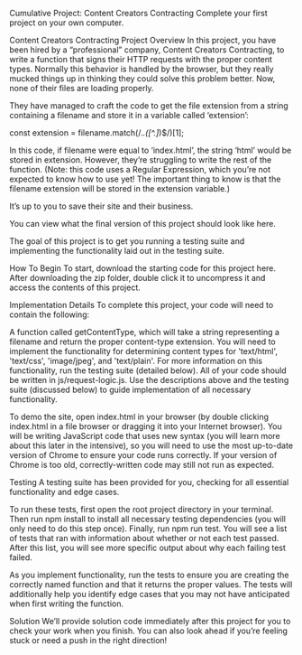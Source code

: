 Cumulative Project: Content Creators Contracting
Complete your first project on your own computer.

Content Creators Contracting
Project Overview
In this project, you have been hired by a “professional” company, Content Creators Contracting, to write a function that signs their HTTP requests with the proper content types. Normally this behavior is handled by the browser, but they really mucked things up in thinking they could solve this problem better. Now, none of their files are loading properly.

They have managed to craft the code to get the file extension from a string containing a filename and store it in a variable called ‘extension’:

const extension = filename.match(/.*\.([^\.]*)$/)[1];

In this code, if filename were equal to ‘index.html’, the string ‘html’ would be stored in extension. However, they’re struggling to write the rest of the function. (Note: this code uses a Regular Expression, which you’re not expected to know how to use yet! The important thing to know is that the filename extension will be stored in the extension variable.)

It’s up to you to save their site and their business.

You can view what the final version of this project should look like here.

The goal of this project is to get you running a testing suite and implementing the functionality laid out in the testing suite.

How To Begin
To start, download the starting code for this project here. After downloading the zip folder, double click it to uncompress it and access the contents of this project.

Implementation Details
To complete this project, your code will need to contain the following:

A function called getContentType, which will take a string representing a filename and return the proper content-type extension. You will need to implement the functionality for determining content types for 'text/html', 'text/css', 'image/jpeg', and 'text/plain'. For more information on this functionality, run the testing suite (detailed below).
All of your code should be written in js/request-logic.js. Use the descriptions above and the testing suite (discussed below) to guide implementation of all necessary functionality.

To demo the site, open index.html in your browser (by double clicking index.html in a file browser or dragging it into your Internet browser). You will be writing JavaScript code that uses new syntax (you will learn more about this later in the intensive), so you will need to use the most up-to-date version of Chrome to ensure your code runs correctly. If your version of Chrome is too old, correctly-written code may still not run as expected.

Testing
A testing suite has been provided for you, checking for all essential functionality and edge cases.

To run these tests, first open the root project directory in your terminal. Then run npm install to install all necessary testing dependencies (you will only need to do this step once). Finally, run npm run test. You will see a list of tests that ran with information about whether or not each test passed. After this list, you will see more specific output about why each failing test failed.

As you implement functionality, run the tests to ensure you are creating the correctly named function and that it returns the proper values. The tests will additionally help you identify edge cases that you may not have anticipated when first writing the function.

Solution
We’ll provide solution code immediately after this project for you to check your work when you finish. You can also look ahead if you’re feeling stuck or need a push in the right direction!